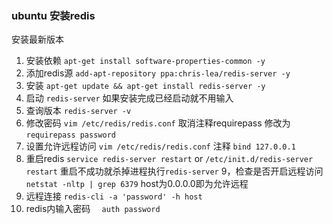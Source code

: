 ### ubuntu 安装redis
安装最新版本
1. 安装依赖
 `apt-get install software-properties-common -y`
2. 添加redis源
`add-apt-repository ppa:chris-lea/redis-server -y`
3. 安装
`apt-get update && apt-get install redis-server -y`
4. 启动
`redis-server` 如果安装完成已经启动就不用输入
5. 查询版本
`redis-server -v`
6. 修改密码
`vim /etc/redis/redis.conf`
 取消注释requirepass
 修改为 `requirepass password`
7. 设置允许远程访问
`vim /etc/redis/redis.conf`
注释 `bind 127.0.0.1`
8. 重启redis
`service redis-server restart`
or
`/etc/init.d/redis-server restart`
重启不成功就杀掉进程执行`redis-server`
9，检查是否开启远程访问
`netstat -nltp | grep 6379`
host为0.0.0.0即为允许远程
10. 远程连接
`redis-cli -a 'password' -h host`
11. redis内输入密码
`  auth password`
